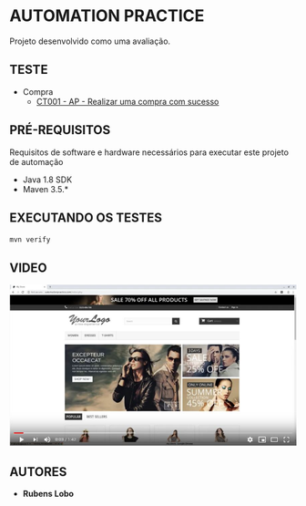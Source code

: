 # AUTOMATION PRACTICE

Projeto desenvolvido como uma avaliação.

## TESTE

*   Compra
    * [CT001 - AP - Realizar uma compra com sucesso](feature/Compra.feature)

## PRÉ-REQUISITOS

Requisitos de software e hardware necessários para executar este projeto de automação

*   Java 1.8 SDK
*   Maven 3.5.*

## EXECUTANDO OS TESTES

```
mvn verify
```
## VIDEO

[![Watch the video](automation-video.jpg)](https://youtu.be/LcBMJyLSWbo)

## AUTORES

* **Rubens Lobo**